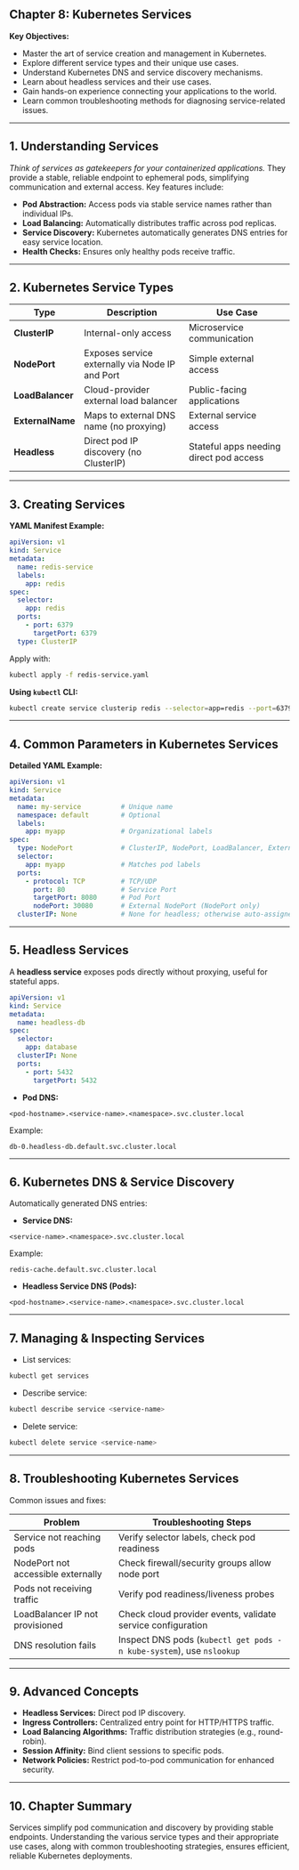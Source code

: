 
## Chapter 8: Kubernetes Services

**Key Objectives:**
- Master the art of service creation and management in Kubernetes.
- Explore different service types and their unique use cases.
- Understand Kubernetes DNS and service discovery mechanisms.
- Learn about headless services and their use cases.
- Gain hands-on experience connecting your applications to the world.
- Learn common troubleshooting methods for diagnosing service-related issues.

---

## 1. Understanding Services

*Think of services as gatekeepers for your containerized applications.* They provide a stable, reliable endpoint to ephemeral pods, simplifying communication and external access. Key features include:

- **Pod Abstraction:** Access pods via stable service names rather than individual IPs.
- **Load Balancing:** Automatically distributes traffic across pod replicas.
- **Service Discovery:** Kubernetes automatically generates DNS entries for easy service location.
- **Health Checks:** Ensures only healthy pods receive traffic.

---

## 2. Kubernetes Service Types

| Type             | Description                                        | Use Case                               |
|------------------|----------------------------------------------------|----------------------------------------|
| **ClusterIP**    | Internal-only access                               | Microservice communication             |
| **NodePort**     | Exposes service externally via Node IP and Port    | Simple external access                 |
| **LoadBalancer** | Cloud-provider external load balancer              | Public-facing applications             |
| **ExternalName** | Maps to external DNS name (no proxying)            | External service access                |
| **Headless**     | Direct pod IP discovery (no ClusterIP)             | Stateful apps needing direct pod access|

---

## 3. Creating Services

**YAML Manifest Example:**

```yaml
apiVersion: v1
kind: Service
metadata:
  name: redis-service
  labels:
    app: redis
spec:
  selector:
    app: redis
  ports:
    - port: 6379
      targetPort: 6379
  type: ClusterIP
```

Apply with:
```bash
kubectl apply -f redis-service.yaml
```

**Using `kubectl` CLI:**
```bash
kubectl create service clusterip redis --selector=app=redis --port=6379
```

---

## 4. Common Parameters in Kubernetes Services

**Detailed YAML Example:**

```yaml
apiVersion: v1
kind: Service
metadata:
  name: my-service          # Unique name
  namespace: default        # Optional
  labels:
    app: myapp              # Organizational labels
spec:
  type: NodePort            # ClusterIP, NodePort, LoadBalancer, ExternalName
  selector:
    app: myapp              # Matches pod labels
  ports:
    - protocol: TCP         # TCP/UDP
      port: 80              # Service Port
      targetPort: 8080      # Pod Port
      nodePort: 30080       # External NodePort (NodePort only)
  clusterIP: None           # None for headless; otherwise auto-assigned
```

---

## 5. Headless Services

A **headless service** exposes pods directly without proxying, useful for stateful apps.

```yaml
apiVersion: v1
kind: Service
metadata:
  name: headless-db
spec:
  selector:
    app: database
  clusterIP: None
  ports:
    - port: 5432
      targetPort: 5432
```

- **Pod DNS:**
```
<pod-hostname>.<service-name>.<namespace>.svc.cluster.local
```

Example:
```
db-0.headless-db.default.svc.cluster.local
```

---

## 6. Kubernetes DNS & Service Discovery

Automatically generated DNS entries:

- **Service DNS:**
```
<service-name>.<namespace>.svc.cluster.local
```
Example:
```
redis-cache.default.svc.cluster.local
```

- **Headless Service DNS (Pods):**
```
<pod-hostname>.<service-name>.<namespace>.svc.cluster.local
```

---

## 7. Managing & Inspecting Services

- List services:
```bash
kubectl get services
```

- Describe service:
```bash
kubectl describe service <service-name>
```

- Delete service:
```bash
kubectl delete service <service-name>
```

---

## 8. Troubleshooting Kubernetes Services

Common issues and fixes:

| Problem                                    | Troubleshooting Steps                                               |
|--------------------------------------------|---------------------------------------------------------------------|
| Service not reaching pods                  | Verify selector labels, check pod readiness                         |
| NodePort not accessible externally         | Check firewall/security groups allow node port                      |
| Pods not receiving traffic                 | Verify pod readiness/liveness probes                                |
| LoadBalancer IP not provisioned            | Check cloud provider events, validate service configuration         |
| DNS resolution fails                       | Inspect DNS pods (`kubectl get pods -n kube-system`), use `nslookup`|

---

## 9. Advanced Concepts

- **Headless Services:** Direct pod IP discovery.
- **Ingress Controllers:** Centralized entry point for HTTP/HTTPS traffic.
- **Load Balancing Algorithms:** Traffic distribution strategies (e.g., round-robin).
- **Session Affinity:** Bind client sessions to specific pods.
- **Network Policies:** Restrict pod-to-pod communication for enhanced security.

---

## 10. Chapter Summary

Services simplify pod communication and discovery by providing stable endpoints. Understanding the various service types and their appropriate use cases, along with common troubleshooting strategies, ensures efficient, reliable Kubernetes deployments.
